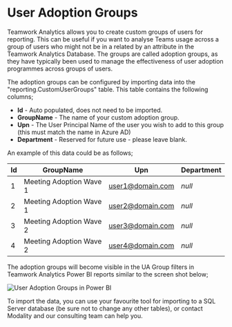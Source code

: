 # User Adoption Groups

Teamwork Analytics allows you to create custom groups of users for reporting. This can be useful if you want to analyse Teams usage across a group of users who might not be in a related by an attribute in the Teamwork Analytics Database. The groups are called adoption groups, as they have typically been used to manage the effectiveness of user adoption programmes across groups of users.

The adoption groups can be configured by importing data into the "reporting.CustomUserGroups" table. This table contains the following columns;

- **Id** - Auto populated, does not need to be imported.
- **GroupName** - The name of your custom adoption group.
- **Upn** - The User Principal Name of the user you wish to add to this group (this must match the name in Azure AD)
- **Department** - Reserved for future use - please leave blank.

An example of this data could be as follows;

| Id | GroupName | Upn | Department |
| ------------- | ------------- | ------------- | ------------- |
| 1  | Meeting Adoption Wave 1  | user1@domain.com  | *null* |
| 2  | Meeting Adoption Wave 1  | user2@domain.com  | *null* |
| 3  | Meeting Adoption Wave 2  | user3@domain.com  | *null* |
| 4  | Meeting Adoption Wave 2  | user4@domain.com  | *null* |

The adoption groups will become visible in the UA Group filters in Teamwork Analytics Power BI reports similar to the screen shot below;

![User Adoption Groups in Power BI](images/uagroups.PNG)

To import the data, you can use your favourite tool for importing to a SQL Server database (be sure not to change any other tables), or contact Modality and our consulting team can help you.
